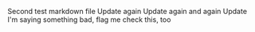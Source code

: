 Second test markdown file
Update again
Update again and again
Update
I'm saying something bad, flag me
check this, too

